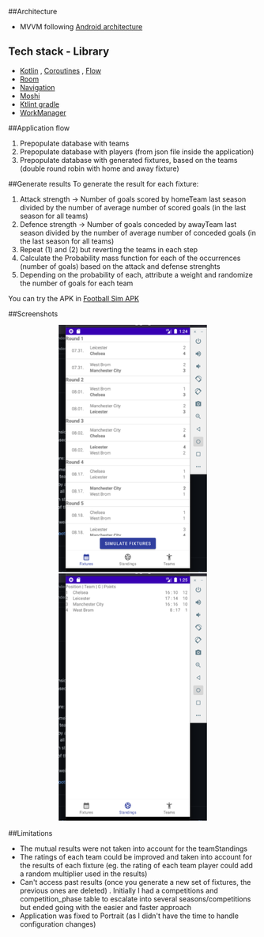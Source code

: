 ##Architecture

- MVVM following [Android architecture](https://developer.android.com/topic/architecture)

## Tech stack - Library

- [Kotlin](https://kotlinlang.org/) , [Coroutines](https://github.com/Kotlin/kotlinx.coroutines) , [Flow](https://kotlin.github.io/kotlinx.coroutines/kotlinx-coroutines-core/kotlinx.coroutines.flow/)
- [Room](https://developer.android.com/topic/libraries/architecture/room)
- [Navigation](https://developer.android.com/guide/navigation/)
- [Moshi](https://github.com/square/moshi)
- [Ktlint gradle](https://github.com/JLLeitschuh/ktlint-gradle)
- [WorkManager](https://developer.android.com/topic/libraries/architecture/workmanager)

##Application flow

1. Prepopulate database with teams
2. Prepopulate database with players (from json file inside the application)
2. Prepopulate database with generated fixtures, based on the teams (double round robin with home
   and away fixture)

##Generate results
To generate the result for each fixture:

1. Attack strength -> Number of goals scored by homeTeam last season divided by the number of
   average number of scored goals (in the last season for all teams)
2. Defence strength -> Number of goals conceded by awayTeam last season divided by the number of
   average number of conceded goals (in the last season for all teams)
3. Repeat (1) and (2) but reverting the teams in each step
4. Calculate the Probability mass function for each of the occurrences (number of goals) based on
   the attack and defense strenghts
5. Depending on the probability of each, attribute a weight and randomize the number of goals for
   each team

You can try the APK in [Football Sim APK](sampleapk/app-debug.apk)

##Screenshots

<p align="center">
<img src="/appscreenshot/fixtures.png" width="300" height="500"/>
<img src="/appscreenshot/team_standings.png" width="300" height="500"/>
</p>

##Limitations

- The mutual results were not taken into account for the teamStandings
- The ratings of each team could be improved and taken into account for the results of each
  fixture (eg. the rating of each team player could add a random multiplier used in the results)
- Can't access past results (once you generate a new set of fixtures, the previous ones are deleted)
  . Initially I had a competitions and competition_phase table to escalate into several
  seasons/competitions but ended going with the easier and faster approach
- Application was fixed to Portrait (as I didn't have the time to handle configuration changes)